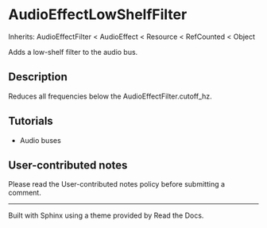 # AudioEffectLowShelfFilter

Inherits: AudioEffectFilter < AudioEffect < Resource < RefCounted < Object

Adds a low-shelf filter to the audio bus.

## Description

Reduces all frequencies below the AudioEffectFilter.cutoff_hz.

## Tutorials

  * Audio buses

## User-contributed notes

Please read the User-contributed notes policy before submitting a comment.

* * *

Built with Sphinx using a theme provided by Read the Docs.

